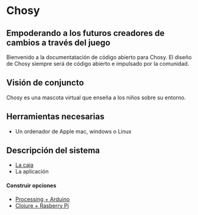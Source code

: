 # Chosy

## Empoderando a los futuros creadores de cambios a través del juego


Bienvenido a la documentatación de código abierto para Chosy. El diseño de Chosy siempre será de código abierto e impulsado por la comunidad.

## Visión de conjuncto
Chosy es una mascota virtual que enseña a los niños sobre su entorno.


## Herramientas necesarias
* Un ordenador de Apple mac, windows o Linux



## Descripción del sistema

* [La caja](La_Caja.md)
* La aplicación

#### Construir opciones
* [Processing + Arduino](Processing_and_Arduino_build.md)
* [Clojure + Rasberry Pi](Clojure_and_Pi_build.md)